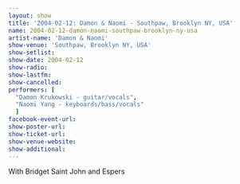 ```yaml
---
layout: show
title: '2004-02-12: Damon & Naomi - Southpaw, Brooklyn NY, USA'
name: 2004-02-12-damon-naomi-southpaw-brooklyn-ny-usa
artist-name: 'Damon & Naomi'
show-venue: 'Southpaw, Brooklyn NY, USA'
show-setlist: 
show-date: 2004-02-12
show-radio: 
show-lastfm: 
show-cancelled: 
performers: [
  "Damon Krukowski - guitar/vocals",
  "Naomi Yang - keyboards/bass/vocals"
  ]
facebook-event-url: 
show-poster-url: 
show-ticket-url: 
show-venue-website: 
show-additional: 
---
```


With Bridget Saint John and Espers
